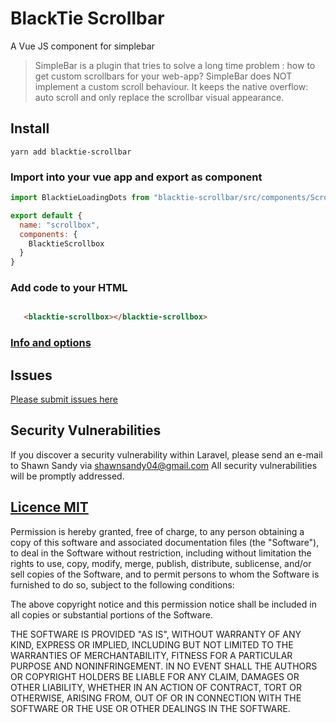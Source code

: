 # BlackTie Scrollbar

A Vue JS component for simplebar

>SimpleBar is a plugin that tries to solve a long time problem : how to get custom scrollbars for your web-app? SimpleBar does NOT implement a custom scroll behaviour. It keeps the native overflow: auto scroll and only replace the scrollbar visual appearance.

## Install

```
yarn add blacktie-scrollbar
```

### Import into your vue app and export as component

```js
import BlacktieLoadingDots from "blacktie-scrollbar/src/components/Scrollbar.vue";

export default {
  name: "scrollbox",
  components: {
    BlacktieScrollbox
  }
}
```



### Add code to your HTML

```html

   <blacktie-scrollbox></blacktie-scrollbox>

```

### [Info and options](https://github.com/shawn-sandy/blacktie/blob/develop/packages/blacktie-scrollbar/src/components/Readme.md)



## Issues

[Please submit issues here](https://github.com/shawn-sandy/blacktie/issues)

## Security Vulnerabilities
If you discover a security vulnerability within Laravel, please send an e-mail to Shawn Sandy via shawnsandy04@gmail.com All security vulnerabilities will be promptly addressed.



## [Licence MIT](https://opensource.org/licenses/MIT)

Permission is hereby granted, free of charge, to any person obtaining a copy of this software and associated documentation files (the "Software"), to deal in the Software without restriction, including without limitation the rights to use, copy, modify, merge, publish, distribute, sublicense, and/or sell copies of the Software, and to permit persons to whom the Software is furnished to do so, subject to the following conditions:

The above copyright notice and this permission notice shall be included in all copies or substantial portions of the Software.

THE SOFTWARE IS PROVIDED "AS IS", WITHOUT WARRANTY OF ANY KIND, EXPRESS OR IMPLIED, INCLUDING BUT NOT LIMITED TO THE WARRANTIES OF MERCHANTABILITY, FITNESS FOR A PARTICULAR PURPOSE AND NONINFRINGEMENT. IN NO EVENT SHALL THE AUTHORS OR COPYRIGHT HOLDERS BE LIABLE FOR ANY CLAIM, DAMAGES OR OTHER LIABILITY, WHETHER IN AN ACTION OF CONTRACT, TORT OR OTHERWISE, ARISING FROM, OUT OF OR IN CONNECTION WITH THE SOFTWARE OR THE USE OR OTHER DEALINGS IN THE SOFTWARE.
